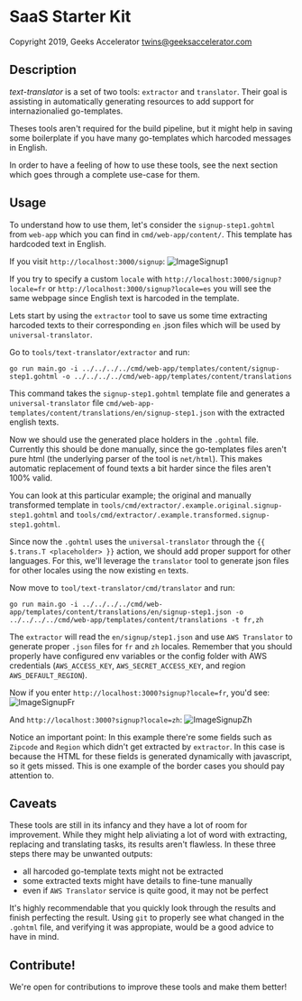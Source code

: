 # SaaS Starter Kit

Copyright 2019, Geeks Accelerator 
twins@geeksaccelerator.com


## Description
_text-translator_ is a set of two tools: `extractor` and `translator`. Their goal is assisting in 
automatically generating resources to add support for internazionalied go-templates.

Theses tools aren't required for the build pipeline, but it might help in saving some boilerplate 
if you have many go-templates which harcoded messages in English.

In order to have a feeling of how to use these tools, see the next section which goes through a 
complete use-case for them.

## Usage
To understand how to use them, let's consider the `signup-step1.gohtml` from `web-app` which you 
can find in `cmd/web-app/content/`.
This template has hardcoded text in English. 

If you visit `http://localhost:3000/signup`:
![ImageSignup1](https://i.ibb.co/wdnFpNt/Screenshot-from-2019-08-20-17-32-21.png)

If you try to specify a custom `locale` with `http://localhost:3000/signup?locale=fr` or `http://localhost:3000/signup?locale=es` you will see the same webpage since English text is harcoded in the template.

Lets start by using the `extractor` tool to save us some time 
extracting harcoded texts to their corresponding `en` .json files 
which will be used by `universal-translator`.

Go to `tools/text-translator/extractor` and run:
```
go run main.go -i ../../../../cmd/web-app/templates/content/signup-step1.gohtml -o ../../../../cmd/web-app/templates/content/translations
```
This command takes the `signup-step1.gohtml` template file and generates a `universal-translator` file `cmd/web-app-templates/content/translations/en/signup-step1.json` with the extracted english texts. 

Now we should use the generated place holders in the `.gohtml` file. Currently this should be done manually, since the go-templates 
files aren't pure html (the underlying parser of the tool is `net/html`). This makes automatic replacement of found texts 
a bit harder since the files aren't 100% valid.

You can look at this particular example; the original and manually transformed template in `tools/cmd/extractor/.example.original.signup-step1.gohtml` and `tools/cmd/extractor/.example.transformed.signup-step1.gohtml`.

Since now the `.gohtml` uses the `universal-translator` through the `{{ $.trans.T <placeholder> }}` action, we should add proper support for other languages. For this, we'll leverage the `translator` tool to generate json files for other locales using the now existing `en` texts.

Now move to `tool/text-translator/cmd/translator` and run:
```
go run main.go -i ../../../../cmd/web-app/templates/content/translations/en/signup-step1.json -o ../../../../cmd/web-app/templates/content/translations -t fr,zh
```
The `extractor` will read the `en/signup/step1.json` and use `AWS Translator` to generate proper `.json` files for `fr` and `zh` locales. Remember that you should properly have configured env variables or the config folder with AWS credentials (`AWS_ACCESS_KEY`, `AWS_SECRET_ACCESS_KEY`, and region `AWS_DEFAULT_REGION`).

Now if you enter `http://localhost:3000?signup?locale=fr`, you'd see:
![ImageSignupFr](https://i.ibb.co/TrnX2q8/Screenshot-from-2019-08-20-21-09-12.png)

And `http://localhost:3000?signup?locale=zh`:
![ImageSignupZh](https://i.ibb.co/ZY0gnTj/Screenshot-from-2019-08-20-21-11-12.png)

Notice an important point: In this example there're some fields such 
as `Zipcode` and `Region` which didn't get extracted by `extractor`. In this case is because the HTML for these fields is generated dynamically with javascript, so it gets missed. This is one example of the border cases you should pay attention to.

## Caveats
These tools are still in its infancy and they have a lot of room for improvement. While they might help aliviating a lot of word with extracting, replacing and translating tasks, its results aren't flawless. In these three steps there may be unwanted outputs:
* all harcoded go-template texts might not be extracted
* some extracted texts might have details to fine-tune manually
* even if `AWS Translator` service is quite good, it may not be perfect

It's highly recommendable that you quickly look through the results and finish 
perfecting the result. Using `git` to properly see what changed in the `.gohtml` file, and verifying it was appropiate, would be a good advice to have in mind.

## Contribute!
We're open for contributions to improve these tools and make them better!